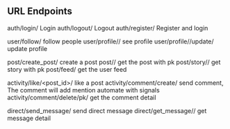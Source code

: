 URL Endpoints
-------------------
auth/login/   Login
auth/logout/   Logout
auth/register/   Register and login

user/follow/   follow people
user/profile/<usernmae>/   see profile
user/profile/<usernmae>/update/   update profile

post/create_post/     create a post
post/<pk>/     get the post with pk
post/story/<pk>/   get story with pk
post/feed/  get the user feed

activity/like/<post_id>/   like a post
activity/comment/create/  send comment, The comment will add mention automate with signals
activity/comment/delete/pk/ get the comment detail

direct/send_message/  send direct message
direct/get_message/<pk>/   get message detail
